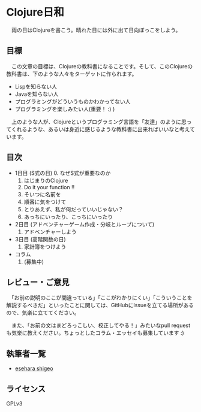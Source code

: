 Clojure日和
===========

　雨の日はClojureを書こう。晴れた日には外に出て日向ぼっこをしよう。

目標
----
　この文章の目標は、Clojureの教科書になることです。そして、このClojureの教科書は、下のような人々をターゲットに作られます。

* Lispを知らない人
* Javaを知らない人
* プログラミングがどういうものかわかってない人
* プログラミングを楽しみたい人(重要！ :) )

　上のような人が、Clojureというプログラミング言語を「友達」のように思ってくれるような、あるいは身近に感じるような教科書に出来ればいいなと考えています。

目次
----

* 1日目 (S式の日)
  0. なぜS式が重要なのか
  1. はじまりのClojure
  2. Do it your function !!
  3. そいつに名前を
  4. 順番に気をつけて
  5. とりあえず、私が何だっていいじゃない？
  6. あっちにいったり、こっちにいったり
* 2日目 (アドベンチャーゲーム作成・分岐とループについて)
  1. アドベンチャーしよう
* 3日目 (高階関数の日)
  1. 家計簿をつけよう
* コラム
  1. (募集中)

レビュー・ご意見
---------------

　「お前の説明のここが間違っている」「ここがわかりにくい」「こういうことを解説するべきだ」といったことに関しては、GitHubにIssueを立てる場所があるので、気楽に立ててください。

　また、「お前の文はまどろっこしい、校正してやる！」みたいなpull requestも気楽に教えください。ちょっとしたコラム・エッセイも募集しています :)

執筆者一覧
----------

* [esehara shigeo](http://twitter.com/esehara)

ライセンス
---------
GPLv3
